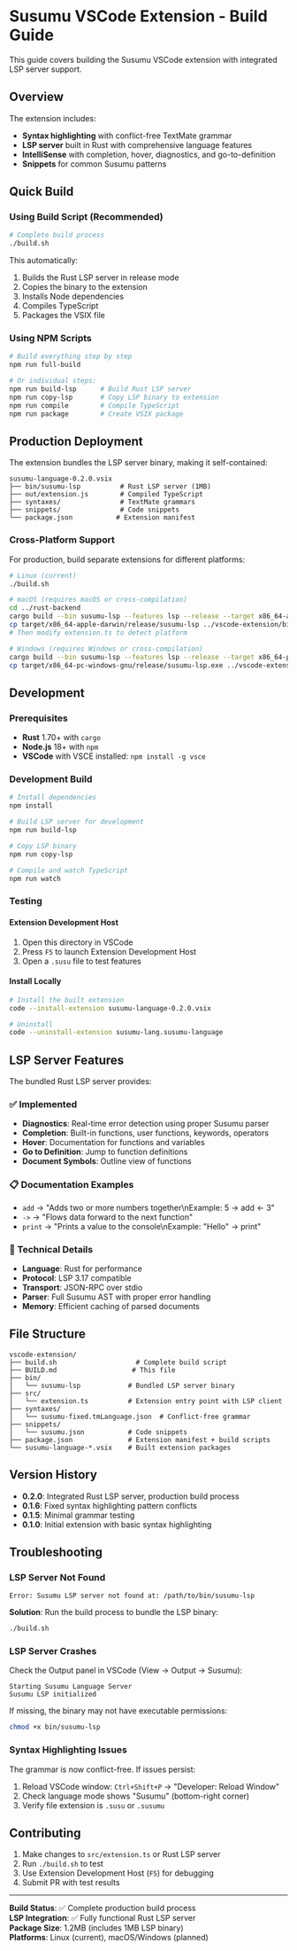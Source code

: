# Susumu VSCode Extension - Build Guide

This guide covers building the Susumu VSCode extension with integrated LSP server support.

## Overview

The extension includes:
- **Syntax highlighting** with conflict-free TextMate grammar
- **LSP server** built in Rust with comprehensive language features
- **IntelliSense** with completion, hover, diagnostics, and go-to-definition
- **Snippets** for common Susumu patterns

## Quick Build

### Using Build Script (Recommended)
```bash
# Complete build process
./build.sh
```

This automatically:
1. Builds the Rust LSP server in release mode
2. Copies the binary to the extension
3. Installs Node dependencies
4. Compiles TypeScript
5. Packages the VSIX file

### Using NPM Scripts
```bash
# Build everything step by step
npm run full-build

# Or individual steps:
npm run build-lsp      # Build Rust LSP server
npm run copy-lsp       # Copy LSP binary to extension
npm run compile        # Compile TypeScript
npm run package        # Create VSIX package
```

## Production Deployment

The extension bundles the LSP server binary, making it self-contained:

```
susumu-language-0.2.0.vsix
├── bin/susumu-lsp          # Rust LSP server (1MB)
├── out/extension.js        # Compiled TypeScript
├── syntaxes/               # TextMate grammars
├── snippets/               # Code snippets
└── package.json           # Extension manifest
```

### Cross-Platform Support

For production, build separate extensions for different platforms:

```bash
# Linux (current)
./build.sh

# macOS (requires macOS or cross-compilation)
cd ../rust-backend
cargo build --bin susumu-lsp --features lsp --release --target x86_64-apple-darwin
cp target/x86_64-apple-darwin/release/susumu-lsp ../vscode-extension/bin/susumu-lsp-mac
# Then modify extension.ts to detect platform

# Windows (requires Windows or cross-compilation)
cargo build --bin susumu-lsp --features lsp --release --target x86_64-pc-windows-gnu
cp target/x86_64-pc-windows-gnu/release/susumu-lsp.exe ../vscode-extension/bin/susumu-lsp.exe
```

## Development

### Prerequisites
- **Rust** 1.70+ with `cargo`
- **Node.js** 18+ with `npm`
- **VSCode** with VSCE installed: `npm install -g vsce`

### Development Build
```bash
# Install dependencies
npm install

# Build LSP server for development
npm run build-lsp

# Copy LSP binary
npm run copy-lsp

# Compile and watch TypeScript
npm run watch
```

### Testing

#### Extension Development Host
1. Open this directory in VSCode
2. Press `F5` to launch Extension Development Host
3. Open a `.susu` file to test features

#### Install Locally
```bash
# Install the built extension
code --install-extension susumu-language-0.2.0.vsix

# Uninstall
code --uninstall-extension susumu-lang.susumu-language
```

## LSP Server Features

The bundled Rust LSP server provides:

### ✅ Implemented
- **Diagnostics**: Real-time error detection using proper Susumu parser
- **Completion**: Built-in functions, user functions, keywords, operators
- **Hover**: Documentation for functions and variables
- **Go to Definition**: Jump to function definitions
- **Document Symbols**: Outline view of functions

### 📋 Documentation Examples
- `add` → "Adds two or more numbers together\nExample: 5 -> add <- 3"
- `->` → "Flows data forward to the next function"
- `print` → "Prints a value to the console\nExample: \"Hello\" -> print"

### 🔧 Technical Details
- **Language**: Rust for performance
- **Protocol**: LSP 3.17 compatible
- **Transport**: JSON-RPC over stdio
- **Parser**: Full Susumu AST with proper error handling
- **Memory**: Efficient caching of parsed documents

## File Structure

```
vscode-extension/
├── build.sh                    # Complete build script
├── BUILD.md                   # This file
├── bin/
│   └── susumu-lsp            # Bundled LSP server binary
├── src/
│   └── extension.ts          # Extension entry point with LSP client
├── syntaxes/
│   └── susumu-fixed.tmLanguage.json  # Conflict-free grammar
├── snippets/
│   └── susumu.json           # Code snippets
├── package.json              # Extension manifest + build scripts
└── susumu-language-*.vsix    # Built extension packages
```

## Version History

- **0.2.0**: Integrated Rust LSP server, production build process
- **0.1.6**: Fixed syntax highlighting pattern conflicts  
- **0.1.5**: Minimal grammar testing
- **0.1.0**: Initial extension with basic syntax highlighting

## Troubleshooting

### LSP Server Not Found
```
Error: Susumu LSP server not found at: /path/to/bin/susumu-lsp
```

**Solution**: Run the build process to bundle the LSP binary:
```bash
./build.sh
```

### LSP Server Crashes
Check the Output panel in VSCode (View → Output → Susumu):
```
Starting Susumu Language Server
Susumu LSP initialized
```

If missing, the binary may not have executable permissions:
```bash
chmod +x bin/susumu-lsp
```

### Syntax Highlighting Issues
The grammar is now conflict-free. If issues persist:
1. Reload VSCode window: `Ctrl+Shift+P` → "Developer: Reload Window"
2. Check language mode shows "Susumu" (bottom-right corner)
3. Verify file extension is `.susu` or `.susumu`

## Contributing

1. Make changes to `src/extension.ts` or Rust LSP server
2. Run `./build.sh` to test
3. Use Extension Development Host (`F5`) for debugging
4. Submit PR with test results

---

**Build Status**: ✅ Complete production build process  
**LSP Integration**: ✅ Fully functional Rust LSP server  
**Package Size**: 1.2MB (includes 1MB LSP binary)  
**Platforms**: Linux (current), macOS/Windows (planned)